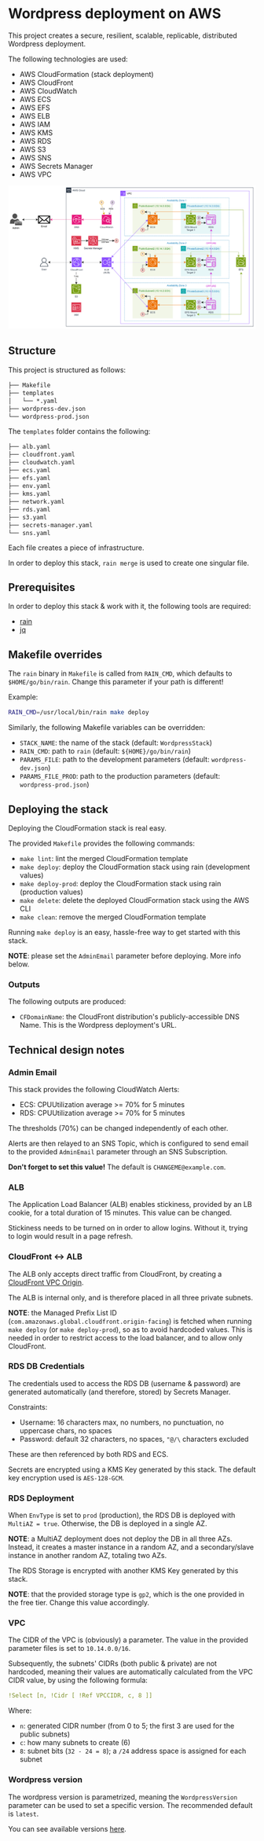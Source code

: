 # Wordpress deployment on AWS

This project creates a secure, resilient, scalable, replicable, distributed Wordpress deployment.

The following technologies are used:
- AWS CloudFormation (stack deployment)
- AWS CloudFront
- AWS CloudWatch
- AWS ECS
- AWS EFS
- AWS ELB
- AWS IAM
- AWS KMS
- AWS RDS
- AWS S3
- AWS SNS
- AWS Secrets Manager
- AWS VPC

![Infra](infra.png)

## Structure
This project is structured as follows:
```
├── Makefile
├── templates
│   └── *.yaml
├── wordpress-dev.json
└── wordpress-prod.json
```

The `templates` folder contains the following:

```
├── alb.yaml
├── cloudfront.yaml
├── cloudwatch.yaml
├── ecs.yaml
├── efs.yaml
├── env.yaml
├── kms.yaml
├── network.yaml
├── rds.yaml
├── s3.yaml
├── secrets-manager.yaml
└── sns.yaml
```

Each file creates a piece of infrastructure.

In order to deploy this stack, `rain merge` is used to create one singular file.

## Prerequisites
In order to deploy this stack & work with it, the following tools are required:
- [rain](https://github.com/aws-cloudformation/rain)
- [jq](https://github.com/jqlang/jq)

## Makefile overrides
The `rain` binary in `Makefile` is called from `RAIN_CMD`, which defaults to `$HOME/go/bin/rain`.
Change this parameter if your path is different!

Example:

```bash
RAIN_CMD=/usr/local/bin/rain make deploy
```

Similarly, the following Makefile variables can be overridden:

- `STACK_NAME`: the name of the stack (default: `WordpressStack`)
- `RAIN_CMD`: path to `rain` (default: `${HOME}/go/bin/rain`)
- `PARAMS_FILE`: path to the development parameters (default: `wordpress-dev.json`)
- `PARAMS_FILE_PROD`: path to the production parameters (default: `wordpress-prod.json`)

## Deploying the stack
Deploying the CloudFormation stack is real easy.

The provided `Makefile` provides the following commands:
- `make lint`: lint the merged CloudFormation template
- `make deploy`: deploy the CloudFormation stack using rain (development values)
- `make deploy-prod`: deploy the CloudFormation stack using rain (production values)
- `make delete`: delete the deployed CloudFormation stack using the AWS CLI
- `make clean`: remove the merged CloudFormation template

Running `make deploy` is an easy, hassle-free way to get started with this stack.

**NOTE**: please set the `AdminEmail` parameter before deploying.
More info below.

### Outputs
The following outputs are produced:
- `CFDomainName`: the CloudFront distribution's publicly-accessible DNS Name. This is the Wordpress deployment's URL.

## Technical design notes
### Admin Email
This stack provides the following CloudWatch Alerts:
- ECS: CPUUtilization average >= 70% for 5 minutes
- RDS: CPUUtilization average >= 70% for 5 minutes

The thresholds (70%) can be changed independently of each other.

Alerts are then relayed to an SNS Topic, which is configured to send
email to the provided `AdminEmail` parameter through an SNS Subscription.

**Don't forget to set this value!** The default is `CHANGEME@example.com`.

### ALB
The Application Load Balancer (ALB) enables stickiness, provided by an LB cookie,
for a total duration of 15 minutes. This value can be changed.

Stickiness needs to be turned on in order to allow logins.
Without it, trying to login would result in a page refresh.

### CloudFront <-> ALB
The ALB only accepts direct traffic from CloudFront, by creating a
[CloudFront VPC Origin](https://docs.aws.amazon.com/AmazonCloudFront/latest/DeveloperGuide/private-content-vpc-origins.html).

The ALB is internal only, and is therefore placed in all three private subnets.

**NOTE**: the Managed Prefix List ID (`com.amazonaws.global.cloudfront.origin-facing`)
is fetched when running `make deploy` (or `make deploy-prod`), so as to avoid hardcoded values.
This is needed in order to restrict access to the load balancer, and to allow only CloudFront.

### RDS DB Credentials
The credentials used to access the RDS DB (username & password) are generated
automatically (and therefore, stored) by Secrets Manager.

Constraints:
- Username: 16 characters max, no numbers, no punctuation, no uppercase chars, no spaces
- Password: default 32 characters, no spaces, `"@/\` characters excluded

These are then referenced by both RDS and ECS.

Secrets are encrypted using a KMS Key generated by this stack.
The default key encryption used is `AES-128-GCM`.

### RDS Deployment
When `EnvType` is set to `prod` (production), the RDS DB is deployed
with `MultiAZ = true`. Otherwise, the DB is deployed in a single AZ.

**NOTE**: a MultiAZ deployment does not deploy the DB in all three AZs.
Instead, it creates a master instance in a random AZ, and a
secondary/slave instance in another random AZ, totaling two AZs.

The RDS Storage is encrypted with another KMS Key generated by this stack.

**NOTE**: that the provided storage type is `gp2`, which is the one
provided in the free tier. Change this value accordingly.

### VPC
The CIDR of the VPC is (obviously) a parameter. The value in the provided parameter files
is set to `10.14.0.0/16`.

Subsequently, the subnets' CIDRs (both public & private) are not hardcoded,
meaning their values are automatically calculated from the VPC CIDR value,
by using the following formula:

```yaml
!Select [n, !Cidr [ !Ref VPCCIDR, c, 8 ]]
```

Where:
- `n`: generated CIDR number (from 0 to 5; the first 3 are used for the public subnets)
- `c`: how many subnets to create (6)
- `8`: subnet bits (`32 - 24 = 8`); a `/24` address space is assigned for each subnet

### Wordpress version
The wordpress version is parametrized, meaning the `WordpressVersion` parameter
can be used to set a specific version. The recommended default is `latest`.

You can see available versions [here](https://hub.docker.com/_/wordpress).
